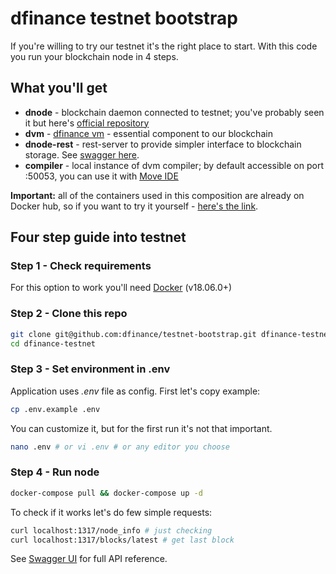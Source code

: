 # dfinance testnet bootstrap

If you're willing to try our testnet it's the right place to start. With this code you run your blockchain node in 4 steps.

## What you'll get

- **dnode** - blockchain daemon connected to testnet; you've probably seen it but here's [official repository](https://github.com/dfinance/dnode)
- **dvm** - [dfinance vm](https://github.com/dfinance/dvm) - essential component to our blockchain
- **dnode-rest** - rest-server to provide simpler interface to blockchain storage. See [swagger here](https://swagger.testnet.dfinance.co).
- **compiler** - local instance of dvm compiler; by default accessible on port :50053, you can use it with [Move IDE](https://github.com/damirka/vscode-move-ide)

**Important:** all of the containers used in this composition are already on Docker hub, so if you want to try it yourself - [here's the link](https://hub.docker.com/u/dfinance).


## Four step guide into testnet

### Step 1 - Check requirements

For this option to work you'll need [Docker](https://www.docker.com/products/docker-desktop) (v18.06.0+)

### Step 2 - Clone this repo

```bash
git clone git@github.com:dfinance/testnet-bootstrap.git dfinance-testnet
cd dfinance-testnet
```

### Step 3 - Set environment in .env

Application uses *.env* file as config. First let's copy example:
```bash
cp .env.example .env
```
You can customize it, but for the first run it's not that important.
```bash
nano .env # or vi .env # or any editor you choose
```

### Step 4 - Run node

```bash
docker-compose pull && docker-compose up -d
```

To check if it works let's do few simple requests:
```bash
curl localhost:1317/node_info # just checking
curl localhost:1317/blocks/latest # get last block
```

See [Swagger UI](https://swagger.testnet.dfinance.co) for full API reference.
